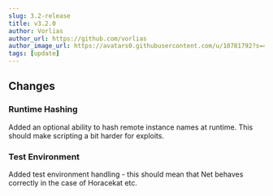 ```yaml
---
slug: 3.2-release
title: v3.2.0
author: Vorlias
author_url: https://github.com/vorlias
author_image_url: https://avatars0.githubusercontent.com/u/10781792?s=400&v=4
tags: [update]
---
```


## Changes

### Runtime Hashing
Added an optional ability to hash remote instance names at runtime. This should make scripting a bit harder for exploits.

### Test Environment
Added test environment handling - this should mean that Net behaves correctly in the case of Horacekat etc.
